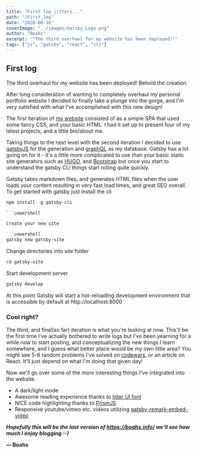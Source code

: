 ```yaml
---
title: "First log jitters..."
path: "/First_log"
date: "2020-06-16"
coverImage: "../images/Gatsby_Logo.png"
author: "Boahs"
excerpt: '"The third overhaul for my website has been deployed!"'
tags: ["js", "gatsby", "react", "cli"]
---
```

## First log

The third overhaul for my website has been deployed! Behold the creation.

After long consideration of wanting to completely overhaul my personal portfolio website I decided to finally take a plunge into the gorge, and I'm very satisfied with what I've accomplished with this new design! 

The first iteration of [my website](https://boahs.info/) consisted of as a simple SPA that used some fancy CSS, and your basic HTML. I had it set up to present four of my latest projects, and a little bio/about me. 

Taking things to the next level with the second iteration I decided to use [gatsbyJS](https://www.gatsbyjs.org/) for the generation and [graphQL](https://graphql.org/) as my database. Gatsby has a lot going on for it - it's a little more complicated to use than your basic static site generators such as [HUGO](https://gohugo.io/), and [Bootstrap](https://getbootstrap.com/) but once you start to understand the gatsby CLI things start rolling quite quickly.

Gatsby takes markdown files, and generates HTML files when the user loads your content resulting in very fast load times, and great SEO overall. To get started with gatsby just install the cli

```powershell 
npm install -g gatsby-cli

```powershell

Create your new site 

```powershell
gatsby new gatsby-site
```

Change directories into site folder
```powershell
cd gatsby-site
```

Start development server
```powershell
gatsby develop
```

At this point Gatsby will start a hot-reloading development environment that is accessible by default at http://localhost:8000 

### Cool right?

The third, and final(so far) iteration is what you're looking at now. This'll be the first time I've actually bothered to write logs but I've been yearning for a while now to start posting, and conceptualizing the new things I learn somewhere, and I guess what better place would be my own little area? You might see 5-6 random problems I've solved on [codewars](https://www.codewars.com/users/boahs), or an article on React. It'll just depend on what I'm doing that given day!

Now we'll go over some of the more interesting things I've integrated into the website. 

- A dark/light mode 
- Awesome reading experience thanks to [Inter UI font](https://rsms.me/inter/)
- NICE code highlighting thanks to [PrismJS](https://prismjs.com/)
- Responsive youtube/vimeo etc. videos utilizing  [gatsby-remark-embed-video](https://github.com/borgfriend/gatsby-remark-embed-video)

<b><i>Hopefully this will be the last version of https://boahs.info/ we'll see how much I enjoy blogging :-) </i></b>

**— Boahs**
